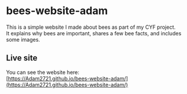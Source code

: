 # bees-website-adam

This is a simple website I made about bees as part of my CYF project.  
It explains why bees are important, shares a few bee facts, and includes some images.  

## Live site
You can see the website here:  
[https://Adam2721.github.io/bees-website-adam/](https://Adam2721.github.io/bees-website-adam/)
